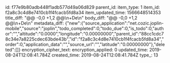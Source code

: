 id: f77e9b80adb448f1adb577d49a06d829
parent_id: 
item_type: 1
item_id: f2a8c3c4d8e7410cb1f4fcacb5fd8a34
item_updated_time: 1566648514353
title_diff: "@@ -0,0 +1,2 @@\n+De\n"
body_diff: "@@ -0,0 +1,2 @@\n+De\n"
metadata_diff: {"new":{"source_application":"net.cozic.joplin-mobile","source":"joplin","todo_completed":0,"todo_due":0,"is_todo":0,"author":"","altitude":"0.0000","longitude":"0.00000000","parent_id":"88cc1cdc78c34e7a8225cdec63bde43b","id":"f2a8c3c4d8e7410cb1f4fcacb5fd8a34","order":0,"application_data":"","source_url":"","latitude":"0.00000000"},"deleted":[]}
encryption_cipher_text: 
encryption_applied: 0
updated_time: 2019-08-24T12:08:41.784Z
created_time: 2019-08-24T12:08:41.784Z
type_: 13